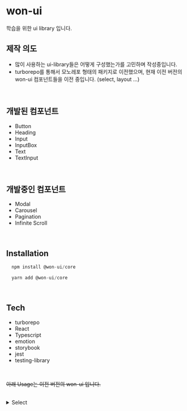 # won-ui
학습을 위한 ui library 입니다.

## 제작 의도

- 많이 사용하는 ui-library들은 어떻게 구성했는가를 고민하며 작성중입니다.
- turborepo를 통해서 모노레포 형태의 패키지로 이전했으며, 현재 이전 버전의 won-ui 컴포넌트들을 이전 중입니다. (select, layout ...)

<br/>

## 개발된 컴포넌트

- Button
- Heading
- Input
- InputBox
- Text
- TextInput

<br/>

## 개발중인 컴포넌트

- Modal
- Carousel
- Pagination
- Infinite Scroll

<br/>

## Installation

```Javascript
  npm install @won-ui/core
```

```Javascript
  yarn add @won-ui/core
```

<br/>

## Tech

- turborepo
- React
- Typescript
- emotion
- storybook
- jest
- testing-library

<br/>

~~아래 Usage는 이전 버전의 won-ui 입니다.~~

<br/>

<details>
<summary>Select</summary>
<div>

```Typescript
import React from 'react';
import {
  WonSelect,
  WonSelectLabel,
  WonSelectOptionItem,
  WonSelectOptionList
} from '../components';

export default function ExampleComponent() {
  const items = ['OPTION1 ', 'OPTION2 ', 'OPTION3 ', 'OPTION4 ', 'OPTION5 '];
  const [selectItem, setSelectItem] = React.useState(items[0]);
  const handleChangeItem = (value: string) => {
    // ~~~~
    setSelectItem(value);
  }
  return (
    <WonSelect onChange={handleChangeItem} value={selectItem}>
      <WonSelectLabel>{selectItem}</WonSelectLabel>
      <WonSelectOptionList>
        {items.map((optionValue) => (
          <WonSelectOptionItem key={optionValue} value={optionValue}>
            {optionValue}
          </WonSelectOptionItem>
        ))}
      </WonSelectOptionList>
    </WonSelect>
  );
}

```

</div>
</details>
